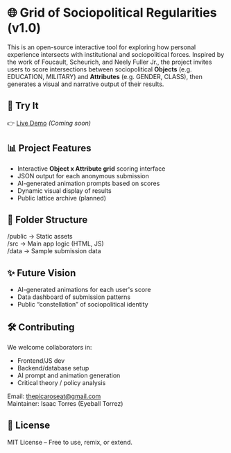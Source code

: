 # 🌐 Grid of Sociopolitical Regularities (v1.0)

This is an open-source interactive tool for exploring how personal experience intersects with institutional and sociopolitical forces. Inspired by the work of Foucault, Scheurich, and Neely Fuller Jr., the project invites users to score intersections between sociopolitical **Objects** (e.g. EDUCATION, MILITARY) and **Attributes** (e.g. GENDER, CLASS), then generates a visual and narrative output of their results.

## 🚀 Try It
👉 [Live Demo](https://LPKARO.github.io/grid-sociopolitical-regularities) *(Coming soon)*

## 📊 Project Features
- Interactive **Object x Attribute grid** scoring interface
- JSON output for each anonymous submission
- AI-generated animation prompts based on scores
- Dynamic visual display of results
- Public lattice archive (planned)

## 📁 Folder Structure
/public      → Static assets  
/src         → Main app logic (HTML, JS)  
/data        → Sample submission data  

## ✨ Future Vision
- AI-generated animations for each user's score
- Data dashboard of submission patterns
- Public “constellation” of sociopolitical identity

## 🛠️ Contributing
We welcome collaborators in:
- Frontend/JS dev
- Backend/database setup
- AI prompt and animation generation
- Critical theory / policy analysis

Email: thepicaroseat@gmail.com  
Maintainer: Isaac Torres (Eyeball Torrez)

## 📜 License
MIT License – Free to use, remix, or extend.
